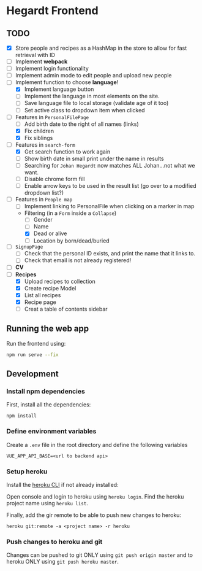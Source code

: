 # Hegardt Frontend

## TODO
- [x] Store people and recipes as a HashMap in the store to allow for fast retrieval with ID
- [ ] Implement **webpack**
- [ ] Implement login functionality
- [ ] Implement admin mode to edit people and upload new people
- [ ] Implement function to choose **language**!
  - [x] Implement language button
  - [ ] Implement the language in most elements on the site.
  - [ ] Save language file to local storage (validate age of it too)
  - [ ] Set active class to dropdown item when clicked
- [ ] Features in `PersonalFilePage`
  - [ ] Add birth date to the right of all names (links)
  - [x] Fix children
  - [x] Fix siblings
- [ ] Features in `search-form`
  - [x] Get search function to work again
  - [ ] Show birth date in small print under the name in results
  - [ ] Searching for `Johan Hegardt` now matches ALL Johan...not what we want.
  - [ ] Disable chrome form fill
  - [ ] Enable arrow keys to be used in the result list (go over to a modified dropdown list?)
- [ ] Features in `People map`
  - [ ] Implement linking to PersonalFile when clicking on a marker in map
  - Filtering (in a `Form` inside a `Collapse`)
    - [ ] Gender
    - [ ] Name
    - [x] Dead or alive
    - [ ] Location by born/dead/buried
- [ ] `SignupPage`
    - [ ] Check that the personal ID exists, and print the name that it links to.
    - [ ] Check that email is not already registered!
- [ ] **CV**
- [ ] **Recipes**
    - [x] Upload recipes to collection
    - [x] Create recipe Model
    - [x] List all recipes
    - [x] Recipe page
    - [ ] Creat a table of contents sidebar
## Running the web app

Run the frontend using: 

```bash
npm run serve --fix
```

## Development

### Install npm dependencies
First, install all the dependencies:
```npm
npm install
```

### Define environment variables

Create a `.env` file in the root directory and define the following variables

```.env
VUE_APP_API_BASE=<url to backend api>
```

### Setup heroku
Install the [heroku CLI](https://devcenter.heroku.com/articles/heroku-cli) if not already installed: 

Open console and login to heroku using `heroku login`. Find the heroku project name using `heroku list`.

Finally, add the gir remote to be able to push new changes to heroku:

```
heroku git:remote -a <project name> -r heroku
```

### Push changes to heroku and git

Changes can be pushed to git ONLY using `git push origin master` and to heroku ONLY using `git push heroku master`.
